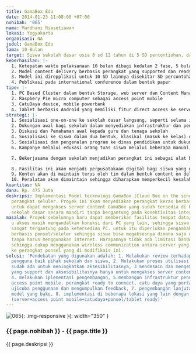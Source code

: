 ```yaml
---
title: GamaBox Edu
date: 2014-01-23 11:08:00 +07:00
nohibah: '065'
nama: Mardhani Riasetiawan
lokasi: Yogyakarta
organisasi: NA
judul: GamaBox Edu
lama: 10 Bulan
target: Siswa sekolah dasar usia 8 sd 12 tahun di 5 SD percontiohan, dan 10 SD implementator
keberhasilan: |-
  1. Ketepatan waktu pelaksanaan 10 bulan dibagi kedalam 2 fase, 5 bulan pertama pengembangan, dan 5 bulan kedua implementasi.
  2. Model content delivery berbasis perangkat yang supported dan ready dilakukan oleh sekolah dasar yang sudah menggunakan perangkat GamaBox, sebagnyak 5 SD (percontohan) dengan jumlah pengguna 150 pengguna/siswa (akumulatif)
  3. Model ini direpplikasi untuk 10 SD lainnya disekitar SD percontohan sebelumnya untuk menciptakan jejaring content
  4. Publikasi pada international conference dalam bentuk paper
tipe: |-
  1. PC Based Cluster dalam bentuk Storage, web server dan Content Management System Application
  2. Raspbery Pie micro computer sebagai access point mobile
  3. CatuDaya device, mobile powerbank
  4. Tablet berbasis Android yang memiliki fitur direct access ke server content
strategi: |-
  1. Sosialisasi one-on-one ke sekolah dasar langsung, seperti selama ini kami lakukan untuk menjelaskan bentuk, dan hasil yang diharapkan dari aktivitas ini
  2. Dukungan awal bagi sekolah dalam menyediakan infrastruktur dan pengembangannya
  3. Diskusi dan Pemahaman awal kepada guru dan tenaga sekolah
  4. Sosialisasi ke siswa dalam dua bentuk, klasikal (masuk ke kelas) dan playing (pendekatan personal di sekolah di luar jam kelas)
  5. Sosialisasi dan pengenalan program ke dinas pendidikan untuk dukungan ijin dan program
  6. Kampanye melalui edukasi orang tuas siswa melalui beberapa manual, handbook dan leaflet untuk edukasi

  7. Bekerjasama dengan sekolah menjadikan perangkat ini sebagai alat batu penyampian bahan ajar

  8. Fasilitas ini akan menjadi perpusatakaan digital bagi siswa yang dapat diakses di setiap luar jam pelajaran
  9. Konten akan di maintain terus oleh tim dalam bentuk content on delivery
  10. Peralatan akan dimaintain sehingga diharapkan memperkecil kesalahan peralatan
kuantitas: NA
dana: Rp. 475 Juta
deskripsi: Implementasi Model tecknologi GamaBox (Cloud Box on the single box) pada
  perangkat seluler. Proyek ini akan menyediakan perangkat keras berbasis seluler
  untuk dapat mengakses server content GamaBox yang sudah tersedia di beberapa lokasi
  sekolah dasar secara mandiri tanpa bergantung pada konektivitas internet.
masalah: Proyek sebelumnya baru dapat memberikan fasilitas tempat data/content sementara
  u akses masih mengandalkan koneksi dari PC yang lain, sehingga siswa / pengakses
  sangat tergantung pada ketersedian PC. untuk itu diperlukan pengambakan alat akses
  berbasis ponsel/seluler sehingga siswa bisa megaksesnya dimana saja disekitar sekolah
  tanpa harus menggunakan internet. Harapannya tidak ada limitasi bandwith, koneksi
  sehingga cukup menggunakan wireless communication antara server yang sudha tersedia
  ke perangkat ponsel yang di modifikais ini.
solusi: 'Pendekatan yang digunakan adalah: 1. Melakukan review terhadap kondisional
  pengguna baik pihak sekolah dan siswa, 2. Melakukan proses utilisasi server yang
  sudah ada untuk meningkatkan aksesibilitasnya, 3 mendesain dan mengembangkan ponsel/tablet
  yang support dan aksesibilitasnya hanya untuk mengakses server content tersebut,
  4. melakukan iplementasi pengembangan, 5.membangun infrastruktur pendukung seperti
  access point mobile, perangkat ready to connect, catu daya yang portable, 6. melakukan
  ujicoba penggunaan dan mengumpulkan feedback, 7. pengembangan lanjutan untuk mendapatkan
  model yang baku, 8. implementasi di beberapa lokasi yang lain dengan model paket
  (server+access point mobile+catudaya+ponsel/tablet ready)'
---
```


![065](/static/img/hibahcms/065.png){: .img-responsive }{: width="350" }

### {{ page.nohibah }} - {{ page.title }}

{{ page.deskripsi }}
